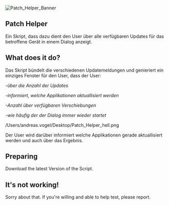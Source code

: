 
![Patch_Helper_Banner](https://github.com/avogel-mac/Patch-Helper/assets/55537498/a72f4d0d-95a6-4906-b8fa-1dac0bd6ef39)


## Patch Helper
Ein Skript, dass dazu dient den User über alle verfügbaren Updates für das betroffene Gerät in einem Dialog anzeigt. 

## What does it do?
Das Skript bündelt die verschiedenen Updatemeldungen und genieriert ein einziges Fenster für den User, dass der User:

_-über die Anzahl der Updates_

_-informiert, welche Applikationen aktuallisiert werden_

_-Anzahl über verfügbaren Verschiebungen_

_-wie häufig der der Dialog immer wieder startet_

/Users/andreas.vogel/Desktop/Patch_Helper_hell.png


Der User wird darüber informiert welche Applikationen gerade aktuallisiert werden und auch über das Ergebnis. 




## Preparing
Download the latest Version of the Script.



## It's not working!
Sorry about that. If you're willing and able to help test, please report.
